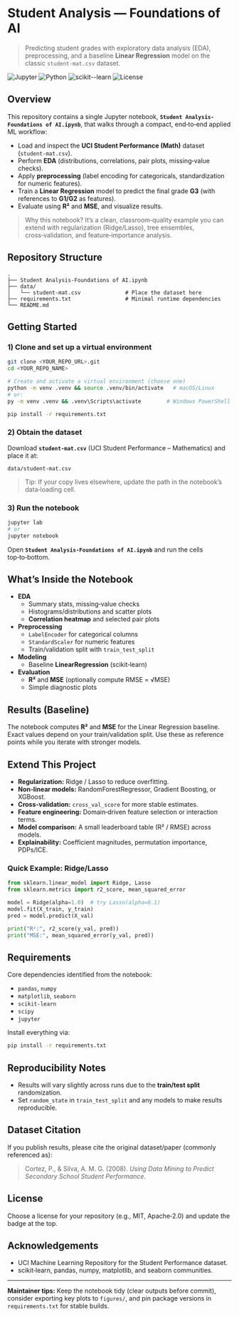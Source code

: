 # Student Analysis — Foundations of AI

> Predicting student grades with exploratory data analysis (EDA), preprocessing, and a baseline **Linear Regression** model on the classic `student-mat.csv` dataset.

![Jupyter](https://img.shields.io/badge/Notebook-Jupyter-blue) ![Python](https://img.shields.io/badge/Python-3.8%2B-green) ![scikit--learn](https://img.shields.io/badge/scikit--learn-ML-orange) ![License](https://img.shields.io/badge/License-Your%20Choice-lightgrey)

## Overview
This repository contains a single Jupyter notebook, **`Student Analysis-Foundations of AI.ipynb`**, that walks through a compact, end‑to‑end applied ML workflow:
- Load and inspect the **UCI Student Performance (Math)** dataset (`student-mat.csv`).
- Perform **EDA** (distributions, correlations, pair plots, missing‑value checks).
- Apply **preprocessing** (label encoding for categoricals, standardization for numeric features).
- Train a **Linear Regression** model to predict the final grade **G3** (with references to **G1/G2** as features).
- Evaluate using **R²** and **MSE**, and visualize results.

> Why this notebook? It’s a clean, classroom‑quality example you can extend with regularization (Ridge/Lasso), tree ensembles, cross‑validation, and feature‑importance analysis.

## Repository Structure
```
.
├── Student Analysis-Foundations of AI.ipynb
├── data/
│   └── student-mat.csv              # Place the dataset here
├── requirements.txt                 # Minimal runtime dependencies
└── README.md
```

## Getting Started

### 1) Clone and set up a virtual environment
```bash
git clone <YOUR_REPO_URL>.git
cd <YOUR_REPO_NAME>

# Create and activate a virtual environment (choose one)
python -m venv .venv && source .venv/bin/activate   # macOS/Linux
# or:
py -m venv .venv && .venv\Scripts\activate        # Windows PowerShell

pip install -r requirements.txt
```

### 2) Obtain the dataset
Download **`student-mat.csv`** (UCI Student Performance – Mathematics) and place it at:
```
data/student-mat.csv
```
> Tip: If your copy lives elsewhere, update the path in the notebook’s data‑loading cell.

### 3) Run the notebook
```bash
jupyter lab
# or
jupyter notebook
```
Open **`Student Analysis-Foundations of AI.ipynb`** and run the cells top‑to‑bottom.

## What’s Inside the Notebook
- **EDA**
  - Summary stats, missing‑value checks
  - Histograms/distributions and scatter plots
  - **Correlation heatmap** and selected pair plots
- **Preprocessing**
  - `LabelEncoder` for categorical columns
  - `StandardScaler` for numeric features
  - Train/validation split with `train_test_split`
- **Modeling**
  - Baseline **LinearRegression** (scikit‑learn)
- **Evaluation**
  - **R²** and **MSE** (optionally compute RMSE = √MSE)
  - Simple diagnostic plots

## Results (Baseline)
The notebook computes **R²** and **MSE** for the Linear Regression baseline. Exact values depend on your train/validation split. Use these as reference points while you iterate with stronger models.

## Extend This Project
- **Regularization:** Ridge / Lasso to reduce overfitting.
- **Non‑linear models:** RandomForestRegressor, Gradient Boosting, or XGBoost.
- **Cross‑validation:** `cross_val_score` for more stable estimates.
- **Feature engineering:** Domain‑driven feature selection or interaction terms.
- **Model comparison:** A small leaderboard table (R² / RMSE) across models.
- **Explainability:** Coefficient magnitudes, permutation importance, PDPs/ICE.

### Quick Example: Ridge/Lasso
```python
from sklearn.linear_model import Ridge, Lasso
from sklearn.metrics import r2_score, mean_squared_error

model = Ridge(alpha=1.0)  # try Lasso(alpha=0.1)
model.fit(X_train, y_train)
pred = model.predict(X_val)

print("R²:", r2_score(y_val, pred))
print("MSE:", mean_squared_error(y_val, pred))
```

## Requirements
Core dependencies identified from the notebook:
- `pandas`, `numpy`
- `matplotlib`, `seaborn`
- `scikit-learn`
- `scipy`
- `jupyter`

Install everything via:
```bash
pip install -r requirements.txt
```

## Reproducibility Notes
- Results will vary slightly across runs due to the **train/test split** randomization.
- Set `random_state` in `train_test_split` and any models to make results reproducible.

## Dataset Citation
If you publish results, please cite the original dataset/paper (commonly referenced as):
> Cortez, P., & Silva, A. M. G. (2008). *Using Data Mining to Predict Secondary School Student Performance.*

## License
Choose a license for your repository (e.g., MIT, Apache‑2.0) and update the badge at the top.

## Acknowledgements
- UCI Machine Learning Repository for the Student Performance dataset.
- scikit‑learn, pandas, numpy, matplotlib, and seaborn communities.

---

**Maintainer tips:** Keep the notebook tidy (clear outputs before commit), consider exporting key plots to `figures/`, and pin package versions in `requirements.txt` for stable builds.
